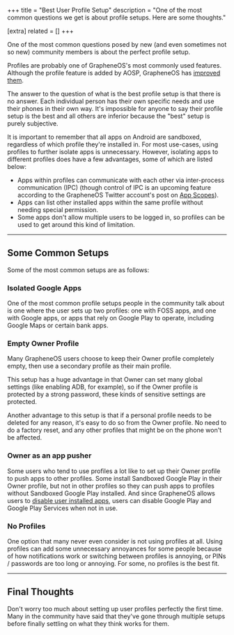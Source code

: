 +++
title = "Best User Profile Setup"
description = "One of the most common questions we get is about profile setups. Here are some thoughts."

[extra]
related = []
+++

One of the most common questions posed by new (and even sometimes not so new) community members is about the perfect profile setup.

Profiles are probably one of GrapheneOS's most commonly used features. Although the profile feature is added by AOSP, GrapheneOS has [improved them](https://grapheneos.org/features#improved-user-profiles).

The answer to the question of what is the best profile setup is that there is no answer. Each individual person has their own specific needs and use their phones in their own way. It's impossible for anyone to say their profile setup is the best and all others are inferior because the "best" setup is purely subjective.

It is important to remember that all apps on Android are sandboxed, regardless of which profile they're installed in. For most use-cases, using profiles to further isolate apps is unnecessary. However, isolating apps to different profiles does have a few advantages, some of which are listed below:

- Apps within profiles can communicate with each other via inter-process communication (IPC) (though control of IPC is an upcoming feature according to the GrapheneOS Twitter account's post on [App Scopes](https://twitter.com/GrapheneOS/status/1721270069412376933)).
- Apps can list other installed apps within the same profile without needing special permission.
- Some apps don't allow multiple users to be logged in, so profiles can be used to get around this kind of limitation.

---

## Some Common Setups

Some of the most common setups are as follows:

### Isolated Google Apps

One of the most common profile setups people in the community talk about is one where the user sets up two profiles: one with FOSS apps, and one with Google apps, or apps that rely on Google Play to operate, including Google Maps or certain bank apps.

### Empty Owner Profile

Many GrapheneOS users choose to keep their Owner profile completely empty, then use a secondary profile as their main profile.

This setup has a huge advantage in that Owner can set many global settings (like enabling ADB, for example), so if the Owner profile is protected by a strong password, these kinds of sensitive settings are protected.

Another advantage to this setup is that if a personal profile needs to be deleted for any reason, it's easy to do so from the Owner profile. No need to do a factory reset, and any other profiles that might be on the phone won't be affected.

### Owner as an app pusher

Some users who tend to use profiles a lot like to set up their Owner profile to push apps to other profiles. Some install Sandboxed Google Play in their Owner profile, but not in other profiles so they can push apps to profiles without Sandboxed Google Play installed. And since GrapheneOS allows users to [disable user installed apps](https://grapheneos.org/features#user-installed-apps-can-be-disabled), users can disable Google Play and Google Play Services when not in use.

### No Profiles

One option that many never even consider is not using profiles at all. Using profiles can add some unnecessary annoyances for some people because of how notifications work or switching between profiles is annoying, or PINs / passwords are too long or annoying. For some, no profiles is the best fit.

---

## Final Thoughts

Don't worry too much about setting up user profiles perfectly the first time. Many in the community have said that they've gone through multiple setups before finally settling on what they think works for them.